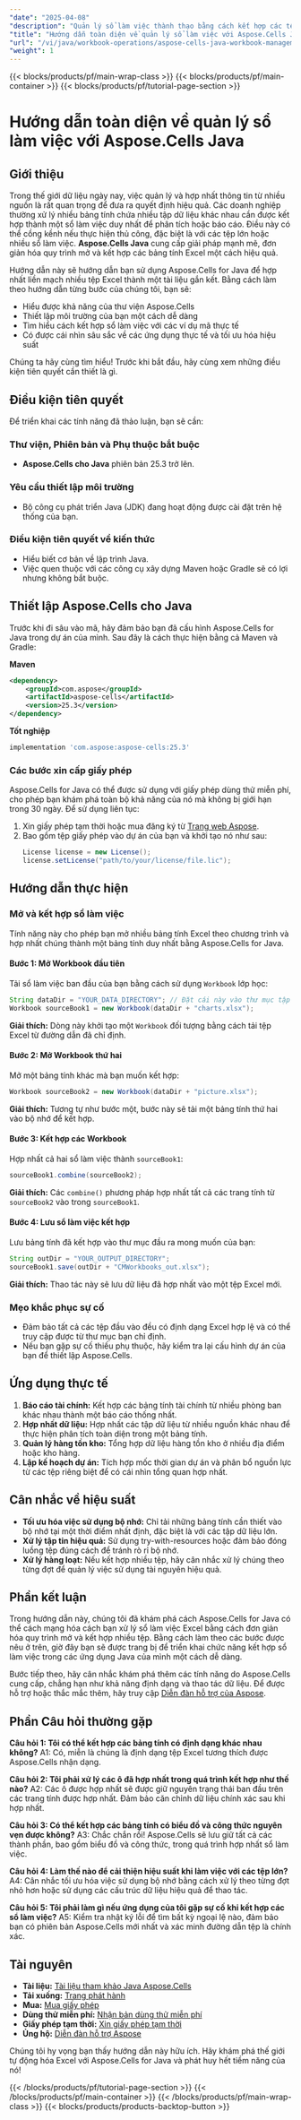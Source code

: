 ```yaml
---
"date": "2025-04-08"
"description": "Quản lý sổ làm việc thành thạo bằng cách kết hợp các tệp Excel hiệu quả bằng Aspose.Cells for Java. Tìm hiểu các kỹ thuật tích hợp và tối ưu hóa từng bước."
"title": "Hướng dẫn toàn diện về quản lý sổ làm việc với Aspose.Cells Java"
"url": "/vi/java/workbook-operations/aspose-cells-java-workbook-management/"
"weight": 1
---
```


{{< blocks/products/pf/main-wrap-class >}}
{{< blocks/products/pf/main-container >}}
{{< blocks/products/pf/tutorial-page-section >}}


# Hướng dẫn toàn diện về quản lý sổ làm việc với Aspose.Cells Java

## Giới thiệu

Trong thế giới dữ liệu ngày nay, việc quản lý và hợp nhất thông tin từ nhiều nguồn là rất quan trọng để đưa ra quyết định hiệu quả. Các doanh nghiệp thường xử lý nhiều bảng tính chứa nhiều tập dữ liệu khác nhau cần được kết hợp thành một sổ làm việc duy nhất để phân tích hoặc báo cáo. Điều này có thể cồng kềnh nếu thực hiện thủ công, đặc biệt là với các tệp lớn hoặc nhiều sổ làm việc. **Aspose.Cells Java** cung cấp giải pháp mạnh mẽ, đơn giản hóa quy trình mở và kết hợp các bảng tính Excel một cách hiệu quả.

Hướng dẫn này sẽ hướng dẫn bạn sử dụng Aspose.Cells for Java để hợp nhất liền mạch nhiều tệp Excel thành một tài liệu gắn kết. Bằng cách làm theo hướng dẫn từng bước của chúng tôi, bạn sẽ:
- Hiểu được khả năng của thư viện Aspose.Cells
- Thiết lập môi trường của bạn một cách dễ dàng
- Tìm hiểu cách kết hợp sổ làm việc với các ví dụ mã thực tế
- Có được cái nhìn sâu sắc về các ứng dụng thực tế và tối ưu hóa hiệu suất

Chúng ta hãy cùng tìm hiểu! Trước khi bắt đầu, hãy cùng xem những điều kiện tiên quyết cần thiết là gì.

## Điều kiện tiên quyết

Để triển khai các tính năng đã thảo luận, bạn sẽ cần:

### Thư viện, Phiên bản và Phụ thuộc bắt buộc
- **Aspose.Cells cho Java** phiên bản 25.3 trở lên.

### Yêu cầu thiết lập môi trường
- Bộ công cụ phát triển Java (JDK) đang hoạt động được cài đặt trên hệ thống của bạn.

### Điều kiện tiên quyết về kiến thức
- Hiểu biết cơ bản về lập trình Java.
- Việc quen thuộc với các công cụ xây dựng Maven hoặc Gradle sẽ có lợi nhưng không bắt buộc.

## Thiết lập Aspose.Cells cho Java

Trước khi đi sâu vào mã, hãy đảm bảo bạn đã cấu hình Aspose.Cells for Java trong dự án của mình. Sau đây là cách thực hiện bằng cả Maven và Gradle:

**Maven**
```xml
<dependency>
    <groupId>com.aspose</groupId>
    <artifactId>aspose-cells</artifactId>
    <version>25.3</version>
</dependency>
```

**Tốt nghiệp**
```gradle
implementation 'com.aspose:aspose-cells:25.3'
```

### Các bước xin cấp giấy phép

Aspose.Cells for Java có thể được sử dụng với giấy phép dùng thử miễn phí, cho phép bạn khám phá toàn bộ khả năng của nó mà không bị giới hạn trong 30 ngày. Để sử dụng liên tục:
1. Xin giấy phép tạm thời hoặc mua đăng ký từ [Trang web Aspose](https://purchase.aspose.com/buy).
2. Bao gồm tệp giấy phép vào dự án của bạn và khởi tạo nó như sau:
   ```java
   License license = new License();
   license.setLicense("path/to/your/license/file.lic");
   ```

## Hướng dẫn thực hiện

### Mở và kết hợp sổ làm việc

Tính năng này cho phép bạn mở nhiều bảng tính Excel theo chương trình và hợp nhất chúng thành một bảng tính duy nhất bằng Aspose.Cells for Java.

#### Bước 1: Mở Workbook đầu tiên
Tải sổ làm việc ban đầu của bạn bằng cách sử dụng `Workbook` lớp học:
```java
String dataDir = "YOUR_DATA_DIRECTORY"; // Đặt cái này vào thư mục tập tin đầu vào của bạn
Workbook sourceBook1 = new Workbook(dataDir + "charts.xlsx");
```
**Giải thích:** Dòng này khởi tạo một `Workbook` đối tượng bằng cách tải tệp Excel từ đường dẫn đã chỉ định.

#### Bước 2: Mở Workbook thứ hai
Mở một bảng tính khác mà bạn muốn kết hợp:
```java
Workbook sourceBook2 = new Workbook(dataDir + "picture.xlsx");
```
**Giải thích:** Tương tự như bước một, bước này sẽ tải một bảng tính thứ hai vào bộ nhớ để kết hợp.

#### Bước 3: Kết hợp các Workbook
Hợp nhất cả hai sổ làm việc thành `sourceBook1`:
```java
sourceBook1.combine(sourceBook2);
```
**Giải thích:** Các `combine()` phương pháp hợp nhất tất cả các trang tính từ `sourceBook2` vào trong `sourceBook1`.

#### Bước 4: Lưu sổ làm việc kết hợp
Lưu bảng tính đã kết hợp vào thư mục đầu ra mong muốn của bạn:
```java
String outDir = "YOUR_OUTPUT_DIRECTORY";
sourceBook1.save(outDir + "CMWorkbooks_out.xlsx");
```
**Giải thích:** Thao tác này sẽ lưu dữ liệu đã hợp nhất vào một tệp Excel mới.

### Mẹo khắc phục sự cố
- Đảm bảo tất cả các tệp đầu vào đều có định dạng Excel hợp lệ và có thể truy cập được từ thư mục bạn chỉ định.
- Nếu bạn gặp sự cố thiếu phụ thuộc, hãy kiểm tra lại cấu hình dự án của bạn để thiết lập Aspose.Cells.

## Ứng dụng thực tế
1. **Báo cáo tài chính:** Kết hợp các bảng tính tài chính từ nhiều phòng ban khác nhau thành một báo cáo thống nhất.
2. **Hợp nhất dữ liệu:** Hợp nhất các tập dữ liệu từ nhiều nguồn khác nhau để thực hiện phân tích toàn diện trong một bảng tính.
3. **Quản lý hàng tồn kho:** Tổng hợp dữ liệu hàng tồn kho ở nhiều địa điểm hoặc kho hàng.
4. **Lập kế hoạch dự án:** Tích hợp mốc thời gian dự án và phân bổ nguồn lực từ các tệp riêng biệt để có cái nhìn tổng quan hợp nhất.

## Cân nhắc về hiệu suất
- **Tối ưu hóa việc sử dụng bộ nhớ:** Chỉ tải những bảng tính cần thiết vào bộ nhớ tại một thời điểm nhất định, đặc biệt là với các tập dữ liệu lớn.
- **Xử lý tập tin hiệu quả:** Sử dụng try-with-resources hoặc đảm bảo đóng luồng tệp đúng cách để tránh rò rỉ bộ nhớ.
- **Xử lý hàng loạt:** Nếu kết hợp nhiều tệp, hãy cân nhắc xử lý chúng theo từng đợt để quản lý việc sử dụng tài nguyên hiệu quả.

## Phần kết luận
Trong hướng dẫn này, chúng tôi đã khám phá cách Aspose.Cells for Java có thể cách mạng hóa cách bạn xử lý sổ làm việc Excel bằng cách đơn giản hóa quy trình mở và kết hợp nhiều tệp. Bằng cách làm theo các bước được nêu ở trên, giờ đây bạn sẽ được trang bị để triển khai chức năng kết hợp sổ làm việc trong các ứng dụng Java của mình một cách dễ dàng.

Bước tiếp theo, hãy cân nhắc khám phá thêm các tính năng do Aspose.Cells cung cấp, chẳng hạn như khả năng định dạng và thao tác dữ liệu. Để được hỗ trợ hoặc thắc mắc thêm, hãy truy cập [Diễn đàn hỗ trợ của Aspose](https://forum.aspose.com/c/cells/9).

## Phần Câu hỏi thường gặp
**Câu hỏi 1: Tôi có thể kết hợp các bảng tính có định dạng khác nhau không?**
A1: Có, miễn là chúng là định dạng tệp Excel tương thích được Aspose.Cells nhận dạng.

**Câu hỏi 2: Tôi phải xử lý các ô đã hợp nhất trong quá trình kết hợp như thế nào?**
A2: Các ô được hợp nhất sẽ được giữ nguyên trạng thái ban đầu trên các trang tính được hợp nhất. Đảm bảo căn chỉnh dữ liệu chính xác sau khi hợp nhất.

**Câu hỏi 3: Có thể kết hợp các bảng tính có biểu đồ và công thức nguyên vẹn được không?**
A3: Chắc chắn rồi! Aspose.Cells sẽ lưu giữ tất cả các thành phần, bao gồm biểu đồ và công thức, trong quá trình hợp nhất sổ làm việc.

**Câu hỏi 4: Làm thế nào để cải thiện hiệu suất khi làm việc với các tệp lớn?**
A4: Cân nhắc tối ưu hóa việc sử dụng bộ nhớ bằng cách xử lý theo từng đợt nhỏ hơn hoặc sử dụng các cấu trúc dữ liệu hiệu quả để thao tác.

**Câu hỏi 5: Tôi phải làm gì nếu ứng dụng của tôi gặp sự cố khi kết hợp các sổ làm việc?**
A5: Kiểm tra nhật ký lỗi để tìm bất kỳ ngoại lệ nào, đảm bảo bạn có phiên bản Aspose.Cells mới nhất và xác minh đường dẫn tệp là chính xác.

## Tài nguyên
- **Tài liệu:** [Tài liệu tham khảo Java Aspose.Cells](https://reference.aspose.com/cells/java/)
- **Tải xuống:** [Trang phát hành](https://releases.aspose.com/cells/java/)
- **Mua:** [Mua giấy phép](https://purchase.aspose.com/buy)
- **Dùng thử miễn phí:** [Nhận bản dùng thử miễn phí](https://releases.aspose.com/cells/java/)
- **Giấy phép tạm thời:** [Xin giấy phép tạm thời](https://purchase.aspose.com/temporary-license/)
- **Ủng hộ:** [Diễn đàn hỗ trợ Aspose](https://forum.aspose.com/c/cells/9)

Chúng tôi hy vọng bạn thấy hướng dẫn này hữu ích. Hãy khám phá thế giới tự động hóa Excel với Aspose.Cells for Java và phát huy hết tiềm năng của nó!


{{< /blocks/products/pf/tutorial-page-section >}}
{{< /blocks/products/pf/main-container >}}
{{< /blocks/products/pf/main-wrap-class >}}
{{< blocks/products/products-backtop-button >}}